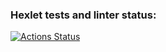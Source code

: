 ### Hexlet tests and linter status:
[![Actions Status](https://github.com/boldovams/java-project-61/workflows/hexlet-check/badge.svg)](https://github.com/boldovams/java-project-61/actions)